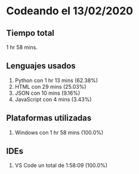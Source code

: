# Codeando el 13/02/2020

## Tiempo total
1 hr 58 mins.

## Lenguajes usados
1. Python con 1 hr 13 mins (62.38%)
1. HTML con 29 mins (25.03%)
1. JSON con 10 mins (9.16%)
1. JavaScript con 4 mins (3.43%)

## Plataformas utilizadas
1. Windows con 1 hr 58 mins (100.0%)

## IDEs
1. VS Code un total de 1:58:09 (100.0%)
